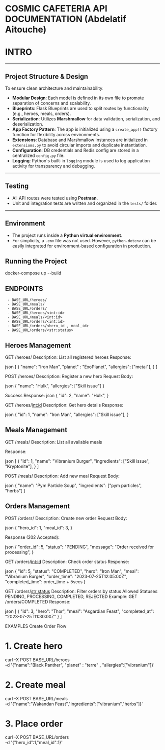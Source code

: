 # COSMIC CAFETERIA API DOCUMENTATION (Abdelatif Aitouche)

# INTRO 
---

##  Project Structure & Design

To ensure clean architecture and maintainability:

- **Modular Design**: Each model is defined in its own file to promote separation of concerns and scalability.
- **Blueprints**: Flask Blueprints are used to split routes by functionality (e.g., heroes, meals, orders).
- **Serialization**: Utilizes **Marshmallow** for data validation, serialization, and deserialization.
- **App Factory Pattern**: The app is initialized using a `create_app()` factory function for flexibility across environments.
- **Extensions**: Database and Marshmallow instances are initialized in `extensions.py` to avoid circular imports and duplicate instantiation.
- **Configuration**: DB credentials and Redis config are stored in a centralized `config.py` file.
- **Logging**: Python's built-in `logging` module is used to log application activity for transparency and debugging.

---

##  Testing

- All API routes were tested using **Postman**.
- Unit and integration tests are written and organized in the `tests/` folder.

---

##  Environment

- The project runs inside a **Python virtual environment**.
- For simplicity, a `.env` file was not used. However, `python-dotenv` can be easily integrated for environment-based configuration in production.


##  Running the Project

docker-compose up --build





## ENDPOINTS
     - BASE_URL/heroes/
     - BASE_URL/meals/
     - BASE_URL/orders/
     - BASE_URL/heroes/<int:id>
     - BASE_URL/meals/<int:id>
     - BASE_URL/orders/<int:id>
     - BASE_URL/orders/<hero_id , meal_id>
     - BASE_URL/orders/<str:status>






## Heroes Management

GET /heroes/
Description: List all registered heroes
Response:

json
    [
        {
            "name": "Iron Man",
            "planet" : "ExoPlanet",
            "allergies": ["metal"],
        }
    ]

POST /heroes/
Description: Register a new hero
Request Body:

json
    {
        "name": "Hulk",
        "allergies": ["Skill issue"]
    }

Success Response:
json
    {
        "id": 2,
        "name": "Hulk",
    }

GET /heroes/<int:id>
Description: Get hero details
Response:

json
    {
        "id": 1,
        "name": "Iron Man",
        "allergies": ["Skill issue"],
    }


## Meals Management
GET /meals/
Description: List all available meals

Response:

json
[
  {
    "id": 1,
    "name": "Vibranium Burger",
    "ingredients": ["Skill issue", "Kryptonite"],
  }
]


POST /meals/
Description: Add new meal
Request Body:

json
{
  "name": "Pym Particle Soup",
  "ingredients": ["pym particles", "herbs"]
}


## Orders Management
POST /orders/
Description: Create new order
Request Body:

json
{
  "hero_id": 1,
  "meal_id": 3,
}

Response (202 Accepted):

json
{
  "order_id": 5,
  "status": "PENDING",
  "message": "Order received for processing",
}

GET /orders/<int:id>
Description: Check order status
Response:

json
{
  "id": 5,
  "status": "COMPLETED",
  "hero": "Iron Man",
  "meal": "Vibranium Burger",
  "order_time": "2023-07-25T12:05:00Z",
  "completed_time": order_time + 5secs
}


GET /orders/<str:status>
Description: Filter orders by status
Allowed Statuses: PENDING, PROCESSING, COMPLETED, REJECTED
Example: GET /orders/COMPLETED
Response:

json
[
  {
    "id": 3,
    "hero": "Thor",
    "meal": "Asgardian Feast",
    "completed_at": "2023-07-25T11:30:00Z"
  }
]



EXAMPLES
Create Order Flow


# 1. Create hero
curl -X POST BASE_URL/heroes \
  -d '{"name":"Black Panther", "planet" : "terre" , "allergies":["vibranium"]}'

# 2. Create meal 
curl -X POST BASE_URL/meals \
  -d '{"name":"Wakandan Feast","ingredients":["vibranium","herbs"]}'

# 3. Place order
curl -X POST BASE_URL/orders \
  -d '{"hero_id":1,"meal_id":1}'